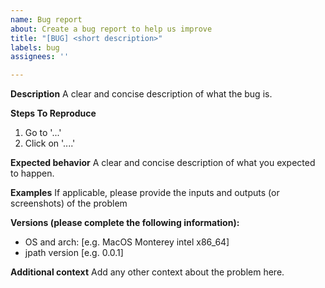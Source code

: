 ```yaml
---
name: Bug report
about: Create a bug report to help us improve
title: "[BUG] <short description>"
labels: bug
assignees: ''

---
```


**Description**
A clear and concise description of what the bug is.

**Steps To Reproduce**

1. Go to '...'
2. Click on '....'

**Expected behavior**
A clear and concise description of what you expected to happen.

**Examples**
If applicable, please provide the inputs and outputs (or screenshots) of the problem

**Versions (please complete the following information):**
 - OS and arch: [e.g. MacOS Monterey intel x86_64]
 - jpath version [e.g. 0.0.1]

**Additional context**
Add any other context about the problem here.
